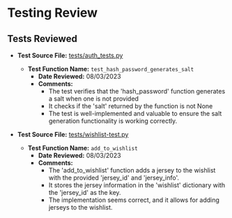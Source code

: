 # Testing Review

## Tests Reviewed

- **Test Source File:** [tests/auth_tests.py](../../tests/auth_tests.py)
  - **Test Function Name:** `test_hash_password_generates_salt`
    - **Date Reviewed:** 08/03/2023
    - **Comments:**
      - The test verifies that the 'hash_password' function generates a salt when 
         one is not provided
      - It checks if the 'salt' returned by the function is not None
      - The test is well-implemented and valuable to ensure the salt generation 
        functionality is working correctly.

        
- **Test Source File:** [tests/wishlist-test.py](../../tests/wishlist-test.py)
  - **Test Function Name:** `add_to_wishlist`
    - **Date Reviewed:** 08/03/2023
    - **Comments:**
      - The 'add_to_wishlist' function adds a jersey to the wishlist with the 
         provided 'jersey_id' and 'jersey_info'.
      - It stores the jersey information in the 'wishlist' dictionary with the 
        'jersey_id' as the key. 
      - The implementation seems correct, and it allows for adding jerseys to the 
        wishlist.


